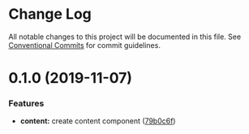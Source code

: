 # Change Log

All notable changes to this project will be documented in this file.
See [Conventional Commits](https://conventionalcommits.org) for commit guidelines.

# 0.1.0 (2019-11-07)


### Features

* **content:** create content component ([79b0c6f](https://github.com/molysama/ng-nier/commit/79b0c6f42f0e6fcb8a732028d305639c710799e1))
